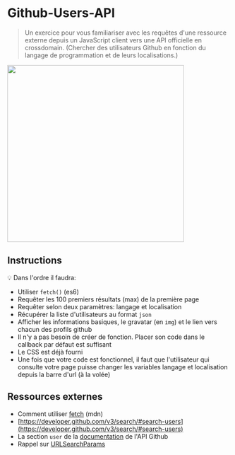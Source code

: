 # Github-Users-API

>Un exercice pour vous familiariser avec les requêtes d'une ressource externe depuis un JavaScript client vers une API officielle en crossdomain.
>(Chercher des utilisateurs Github en fonction du langage de programmation et de leurs localisations.)

<img src="https://ipfs.infura.io/ipfs/QmUuVCrEiT34Yb89d44gz8fXPXAj8PT4zVze6m8LcF9hte" width="400" />

## Instructions

:bulb: Dans l'ordre il faudra:

- Utiliser `fetch()` (es6)
- Requêter les 100 premiers résultats (max) de la première page
- Requêter selon deux paramètres: langage et localisation
- Récupérer la liste d'utilisateurs au format `json`
- Afficher les informations basiques, le gravatar (en `img`) et le lien vers chacun des profils github
- Il n'y a pas besoin de créer de fonction. Placer son code dans le callback par défaut est suffisant
- Le CSS est déjà fourni
- Une fois que votre code est fonctionnel, il faut que l'utilisateur qui consulte votre page puisse changer les variables langage et localisation depuis la barre d'url (à la volée)

## Ressources externes

- Comment utiliser [fetch](https://developer.mozilla.org/fr/docs/Web/API/Fetch_API/Using_Fetch) (mdn)
- [https://developer.github.com/v3/search/#search-users](https://developer.github.com/v3/search/#search-users)
- La section `user` de la [documentation](https://help.github.com/en/github/searching-for-information-on-github/searching-users) de l'API Github
- Rappel sur [URLSearchParams](https://developer.mozilla.org/fr/docs/Web/API/URLSearchParams)